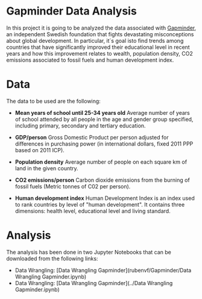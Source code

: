 # Gapminder Data Analysis

In this project it is going to be analyzed the data associated with [Gapminder](https://www.gapminder.org/), an independent Swedish foundation that fights devastating misconceptions about global development. In particular, it´s goal isto find trends among countries that have significantly improved their educational level in recent years and how this improvement relates to wealth, population density, CO2 emissions associated to fossil fuels and human development index.

# Data

The data to be used are the following:

- **Mean years of school until 25-34 years old**
Average number of years of school attended by all people in the age and gender group specified, including primary, secondary and tertiary education.

- **GDP/person**
Gross Domestic Product per person adjusted for differences in purchasing power (in international dollars, fixed 2011 PPP based on 2011 ICP).

- **Population density**
Average number of people on each square km of land in the given country.

- **CO2 emissions/person**
Carbon dioxide emissions from the burning of fossil fuels (Metric tonnes of C02 per person).

- **Human development index**
Human Development Index is an index used to rank countries by level of "human development". It contains three dimensions: health level, educational level and living standard.

# Analysis
The analysis has been done in two Jupyter Notebooks that can be downloaded from the following links:

- Data Wrangling: [Data Wrangling Gapminder](rubenvf/Gapminder/Data Wrangling Gapminder.ipynb)
- Data Wrangling: [Data Wrangling Gapminder](../Data Wrangling Gapminder.ipynb)
